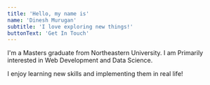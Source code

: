 ```yaml
---
title: 'Hello, my name is'
name: 'Dinesh Murugan'
subtitle: 'I love exploring new things!'
buttonText: 'Get In Touch'
---
```


I'm a Masters graduate from Northeastern University. I am Primarily interested in Web Development and Data Science.

I enjoy learning new skills and implementing them in real life!